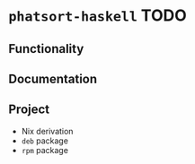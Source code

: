 # `phatsort-haskell` TODO

## Functionality

## Documentation

## Project

* Nix derivation
* `deb` package
* `rpm` package
